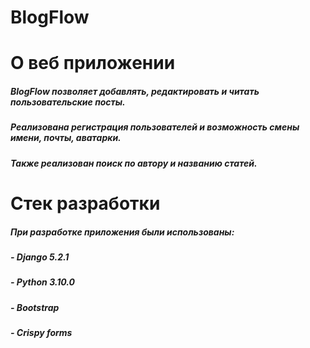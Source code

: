 # BlogFlow
# О веб приложении
##### BlogFlow позволяет добавлять, редактировать и читать пользовательские посты. 
##### Реализована регистрация пользователей и возможность смены имени, почты, аватарки.
##### Также реализован поиск по автору и названию статей.

# Стек разработки
##### При разработке приложения были использованы:
##### - Django 5.2.1
##### - Python 3.10.0
##### - Bootstrap
##### - Crispy forms